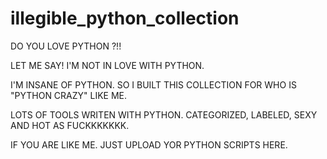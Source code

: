 # illegible_python_collection
DO YOU LOVE PYTHON ?!!

LET ME SAY! I'M NOT IN LOVE WITH PYTHON.

I'M INSANE OF PYTHON. SO I BUILT THIS COLLECTION FOR WHO IS "PYTHON CRAZY" LIKE ME. 

LOTS OF TOOLS WRITEN WITH PYTHON. CATEGORIZED, LABELED, SEXY AND HOT AS FUCKKKKKKK.

IF YOU ARE LIKE ME. JUST UPLOAD YOR PYTHON SCRIPTS HERE.
